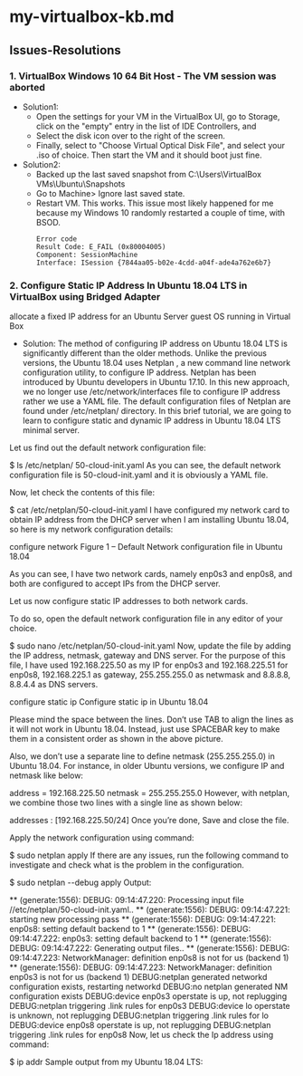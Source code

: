 # my-virtualbox-kb.md


## Issues-Resolutions 

### 1. VirtualBox Windows 10 64 Bit Host - The VM session was aborted

- Solution1:
    - Open the settings for your VM in the VirtualBox UI, go to Storage, click on the "empty" entry in the list of IDE Controllers, and
    - Select the disk icon over to the right of the screen. 
    - Finally, select to "Choose Virtual Optical Disk File", and select your .iso of choice. Then start the VM and it should boot just fine.
- Solution2:
    - Backed up the last saved snapshot from C:\Users\\VirtualBox VMs\Ubuntu\Snapshots
    - Go to Machine> Ignore last saved state.
    - Restart VM.
      This works.
      This issue most likely happened for me because my Windows 10 randomly restarted a couple of time, with BSOD.
      ```
      Error code
      Result Code: E_FAIL (0x80004005)
      Component: SessionMachine
      Interface: ISession {7844aa05-b02e-4cdd-a04f-ade4a762e6b7}
      ```

### 2. Configure Static IP Address In Ubuntu 18.04 LTS in VirtualBox using Bridged Adapter
allocate a fixed IP address for an Ubuntu Server   guest OS running in Virtual Box

- Solution:
The method of configuring IP address on Ubuntu 18.04 LTS is significantly different than the older methods. Unlike the previous versions, the Ubuntu 18.04 uses Netplan , a new command line network configuration utility, to configure IP address. Netplan has been introduced by Ubuntu developers in Ubuntu 17.10. In this new approach, we no longer use /etc/network/interfaces file to configure IP address rather we use a YAML file. The default configuration files of Netplan are found under /etc/netplan/ directory. In this brief tutorial, we are going to learn to configure static and dynamic IP address in Ubuntu 18.04 LTS minimal server.


 

Let us find out the default network configuration file:

$ ls /etc/netplan/
50-cloud-init.yaml
As you can see, the default network configuration file is 50-cloud-init.yaml and it is obviously a YAML file.

Now, let check the contents of this file:

$ cat /etc/netplan/50-cloud-init.yaml
I have configured my network card to obtain IP address from the DHCP server when I am installing Ubuntu 18.04, so here is my network configuration details:

configure network
Figure 1 – Default Network configuration file in Ubuntu 18.04

As you can see, I have two network cards, namely enp0s3 and enp0s8, and both are configured to accept IPs from the DHCP server.

Let us now configure static IP addresses to both network cards.

To do so, open the default network configuration file in any editor of your choice.

$ sudo nano /etc/netplan/50-cloud-init.yaml
Now, update the file by adding the IP address, netmask, gateway and DNS server. For the purpose of this file, I have used 192.168.225.50 as my IP for enp0s3 and 192.168.225.51 for enp0s8, 192.168.225.1 as gateway, 255.255.255.0 as netwmask and 8.8.8.8, 8.8.4.4 as DNS servers.

configure static ip
Configure static ip in Ubuntu 18.04

Please mind the space between the lines. Don’t use TAB to align the lines as it will not work in Ubuntu 18.04. Instead, just use SPACEBAR key to make them in a consistent order as shown in the above picture.

Also, we don’t use a separate line to define netmask (255.255.255.0) in Ubuntu 18.04. For instance, in older Ubuntu versions, we configure IP and netmask like below:

address = 192.168.225.50
netmask = 255.255.255.0
However, with netplan, we combine those two lines with a single line as shown below:

addresses : [192.168.225.50/24]
Once you’re done, Save and close the file.

Apply the network configuration using command:

$ sudo netplan apply
If there are any issues, run the following command to investigate and check what is the problem in the configuration.

$ sudo netplan --debug apply
Output:

** (generate:1556): DEBUG: 09:14:47.220: Processing input file //etc/netplan/50-cloud-init.yaml..
** (generate:1556): DEBUG: 09:14:47.221: starting new processing pass
** (generate:1556): DEBUG: 09:14:47.221: enp0s8: setting default backend to 1
** (generate:1556): DEBUG: 09:14:47.222: enp0s3: setting default backend to 1
** (generate:1556): DEBUG: 09:14:47.222: Generating output files..
** (generate:1556): DEBUG: 09:14:47.223: NetworkManager: definition enp0s8 is not for us (backend 1)
** (generate:1556): DEBUG: 09:14:47.223: NetworkManager: definition enp0s3 is not for us (backend 1)
DEBUG:netplan generated networkd configuration exists, restarting networkd
DEBUG:no netplan generated NM configuration exists
DEBUG:device enp0s3 operstate is up, not replugging
DEBUG:netplan triggering .link rules for enp0s3
DEBUG:device lo operstate is unknown, not replugging
DEBUG:netplan triggering .link rules for lo
DEBUG:device enp0s8 operstate is up, not replugging
DEBUG:netplan triggering .link rules for enp0s8
Now, let us check the Ip address using command:

$ ip addr
Sample output from my Ubuntu 18.04 LTS:
